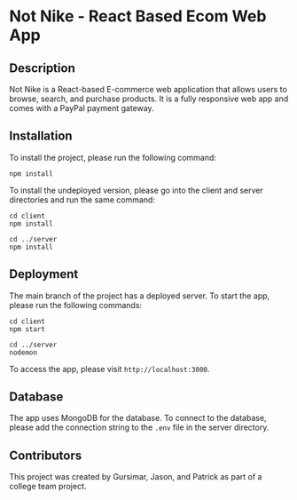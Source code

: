 # Not Nike - React Based Ecom Web App

## Description
Not Nike is a React-based E-commerce web application that allows users to browse, search, and purchase products. It is a fully responsive web app and comes with a PayPal payment gateway.

## Installation
To install the project, please run the following command:
```
npm install
```

To install the undeployed version, please go into the client and server directories and run the same command:
```
cd client
npm install

cd ../server
npm install
```

## Deployment
The main branch of the project has a deployed server. To start the app, please run the following commands:
```
cd client
npm start

cd ../server
nodemon
```

To access the app, please visit `http://localhost:3000`.

## Database
The app uses MongoDB for the database. To connect to the database, please add the connection string to the `.env` file in the server directory.

## Contributors
This project was created by Gursimar, Jason, and Patrick as part of a college team project.
